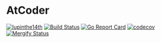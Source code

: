 # AtCoder

[![lupinthe14th](https://atcoder-badges.now.sh/api/atcoder/lupinthe14th)](https://atcoder.jp/users/lupinthe14th)
[![Build Status](https://travis-ci.org/lupinthe14th/AtCoder.svg?branch=master)](https://travis-ci.org/lupinthe14th/AtCoder)
[![Go Report Card](https://goreportcard.com/badge/github.com/lupinthe14th/AtCoder)][goreportcard]
[![codecov](https://codecov.io/gh/lupinthe14th/AtCoder/branch/master/graph/badge.svg)](https://codecov.io/gh/lupinthe14th/AtCoder)
[![Mergify Status][mergify-status]][mergify]

[goreportcard]: https://goreportcard.com/report/github.com/lupinthe14th/AtCoder
[mergify]: https://mergify.io
[mergify-status]: https://img.shields.io/endpoint.svg?url=https://gh.mergify.io/badges/lupinthe14th/AtCoder&style=flat
